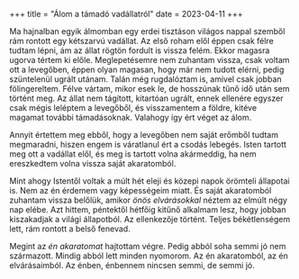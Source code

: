 +++
title = "Álom a támadó vadállatról"
date = 2023-04-11
+++

Ma hajnalban egyik álmomban
egy erdei tisztáson
világos nappal
szemből rám rontott egy kétszarvú vadállat.
Az első roham elől éppen csak félre tudtam lépni,
ám az állat rögtön fordult is vissza felém.
Ekkor magasra ugorva tértem ki előle.
Meglepetésemre nem zuhantam vissza,
csak voltam ott a levegőben,
éppen olyan magasan, hogy már nem tudott elérni,
pedig szüntelenül ugrált utánam.
Talán még rugdalóztam is,
amivel csak jobban fölingereltem.
Félve vártam, mikor esek le,
de hosszúnak tűnő idő után sem történt meg.
Az állat nem tágított, kitartóan ugrált,
ennek ellenére egyszer csak mégis leléptem a levegőből,
és visszamentem a földre,
kitéve magamat további támadásoknak.
Valahogy így ért véget az álom.

Annyit értettem meg ebből,
hogy a levegőben nem saját erőmből tudtam megmaradni,
hiszen engem is váratlanul ért a csodás lebegés.
Isten tartott meg ott a vadállat elől,
és meg is tartott volna akármeddig,
ha nem ereszkedtem volna vissza saját akaratomból.

Mint ahogy Istentől voltak a múlt hét eleji és közepi napok
örömteli állapotai is.
Nem az én érdemem vagy képességeim miatt.
És saját akaratomból zuhantam vissza belőlük,
amikor *önös elvárásokkal* néztem
az elmúlt négy nap elébe.
Azt hittem, péntektől hétfőig kitűnő alkalmam lesz,
hogy jobban kiszakadjak a világi állapotból.
Az ellenkezője történt.
Teljes békétlenségem lett,
rám rontott a belső fenevad.

Megint az *én akaratomat* hajtottam végre.
Pedig abból soha semmi jó nem származott.
Mindig abból lett minden nyomorom.
Az én akaratomból,
az én elvárásaimból.
Az énben, énbennem nincsen semmi, de semmi jó.
